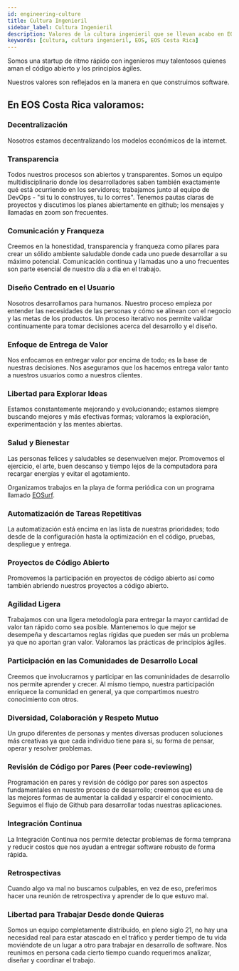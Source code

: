 ```yaml
---
id: engineering-culture
title: Cultura Ingenieril
sidebar_label: Cultura Ingenieril
description: Valores de la cultura ingenieril que se llevan acabo en EOS Costa Rica
keywords: [cultura, cultura ingenieril, EOS, EOS Costa Rica]
---
```


Somos una startup de ritmo rápido con ingenieros muy talentosos quienes aman el código abierto y los principios ágiles.

Nuestros valores son reflejados en la manera en que construimos software.

## En EOS Costa Rica valoramos:

### Decentralización

Nosotros estamos decentralizando los modelos económicos de la internet.

### Transparencia

Todos nuestros procesos son abiertos y transparentes. Somos un equipo multidisciplinario donde los desarrolladores saben también exactamente qué está ocurriendo en los servidores; trabajamos junto al equipo de DevOps - "si tu lo construyes, tu lo corres". Tenemos pautas claras de proyectos y discutimos los planes abiertamente en github; los mensajes y llamadas en zoom son frecuentes.

### Comunicación y Franqueza

Creemos en la honestidad, transparencia y franqueza como pilares para crear un sólido ambiente saludable donde cada uno puede desarrollar a su máximo potencial. Comunicación continua y llamadas uno a uno frecuentes son parte esencial de nuestro día a día en el trabajo.

### Diseño Centrado en el Usuario

Nosotros desarrollamos para humanos. Nuestro proceso empieza por entender las necesidades de las personas y cómo se alinean con el negocio y las metas de los productos. Un proceso iterativo nos permite validar continuamente para tomar decisiones acerca del desarrollo y el diseño.

### Enfoque de Entrega de Valor

Nos enfocamos en entregar valor por encima de todo; es la base de nuestras decisiones. Nos aseguramos que los hacemos entrega valor tanto a nuestros usuarios como a nuestros clientes.

### Libertad para Explorar Ideas

Estamos constantemente mejorando y evolucionando; estamos siempre buscando mejores y más efectivas formas; valoramos la exploración, experimentación y las mentes abiertas.

### Salud y Bienestar

Las personas felices y saludables se desenvuelven mejor. Promovemos el ejercicio, el arte, buen descanso y tiempo lejos de la computadora para recargar energías y evitar el agotamiento.

Organizamos trabajos en la playa de forma periódica con un programa llamado [EOSurf](https://eosurf.com/).

### Automatización de Tareas Repetitivas

La automatización está encima en las lista de nuestras prioridades; todo desde de la configuración hasta la optimización en el código, pruebas, despliegue y entrega.

### Proyectos de Código Abierto

Promovemos la participación en proyectos de código abierto así como también abriendo nuestros proyectos a código abierto.

### Agilidad Ligera

Trabajamos con una ligera metodología para entregar la mayor cantidad de valor tan rápido como sea posible. Mantenemos lo que mejor se desempeña y descartamos reglas rígidas que pueden ser más un problema ya que no aportan gran valor. Valoramos las prácticas de principios ágiles.

### Participación en las Comunidades de Desarrollo Local

Creemos que involucrarnos y participar en las comuninidades de desarrollo nos permite aprender y crecer. Al mismo tiempo, nuestra participación enriquece la comunidad en general, ya que compartimos nuestro conocimiento con otros.

### Diversidad, Colaboración y Respeto Mutuo

Un grupo diferentes de personas y mentes diversas producen soluciones más creativas ya que cada individuo tiene para sí, su forma de pensar, operar y resolver problemas.

### Revisión de Código por Pares (Peer code-reviewing)

Programación en pares y revisión de código por pares son aspectos fundamentales en nuestro proceso de desarrollo; creemos que es una de las mejores formas de aumentar la calidad y esparcir el conocimiento. Seguimos el flujo de Github para desarrollar todas nuestras aplicaciones.

### Integración Continua

La Integración Continua nos permite detectar problemas de forma temprana y reducir costos que nos ayudan a entregar software robusto de forma rápida.

### Retrospectivas

Cuando algo va mal no buscamos culpables, en vez de eso, preferimos hacer una reunión de  retrospectiva y aprender de lo que estuvo mal.

### Libertad para Trabajar Desde donde Quieras

Somos un equipo completamente distribuido, en pleno siglo 21, no hay una necesidad real para estar atascado en el tráfico y perder tiempo de tu vida moviéndote de un lugar a otro para trabajar en desarrollo de software. Nos reunimos en persona cada cierto tiempo cuando requerimos analizar, diseñar y coordinar el trabajo.
